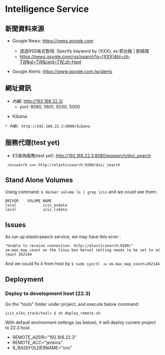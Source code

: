 # Intelligence Service

## 新聞資料來源
*  Google News: https://news.google.com
    * 透過RSS格式取得; Specify keyword by {XXX}, ex:郭台銘 | 劉揚偉
    * https://news.google.com/rss/search?q={XXX}&hl=zh-TW&gl=TW&ceid=TW:zh-Hant

*  Google Alerts: https://www.google.com.tw/alerts
<!-- *  Ptt：
    * 八卦版 Gossiping
    * 政黑版 HatePolitics -->

## 網址資訊

* 內網: http://192.168.22.3/
    * port: 8080, 5601, 9200, 5000
<!-- 
* 外網: http://goodtiming.wiicoo.co/
    * port: 80
-->
* Kibana:
<!-- 
    * 外網: http://goodtiming.wiicoo.co/kibana
-->
    * 內網: http://192.168.22.3:8080/kibana

## 服務代理(test yet)

* ES查詢服務(test yet): http://192.168.22.3:8080/essearch/dxi/_search
```
 /essearch ==> http://elasticsearch:9200/dxi/_search 
```

## Stand Alone Volumes

Using command: `$ docker volume ls | grep icis` and we could see them:

```
DRIVER    VOLUME NAME
local            icis_esdata
local            icis_lsdata
```

## Issues
As run up elasticsearch service, we may have this error : 
```
"Unable to receive connection: http://elasticsearch:9200/"
vm.max_map_count on the linux box kernel setting needs to be set to at least 262144
```

And we could fix it from host by 
`$ sudo sysctl -w vm.max_map_count=262144`

## Deployment
### Deploy to development host (22.3)
Go the "tools" folder under project, and execute below command:

`icis_elkn_stack/tools $ sh deploy_remote.sh`

With default environment settings (as below), it will deploy current project to 22.3 host.
* REMOTE_ADDR="192.168.22.3" 
* REMOTE_ACC="jenkins" 
* R_BASEFOLDERNAME="icis" 

